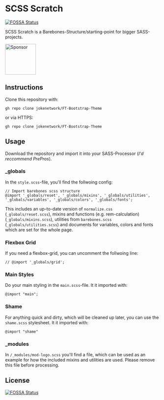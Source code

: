 # SCSS Scratch
[![FOSSA Status](https://app.fossa.com/api/projects/git%2Bgithub.com%2FJokeNetwork%2FSCSS-Scratch.svg?type=shield)](https://app.fossa.com/projects/git%2Bgithub.com%2FJokeNetwork%2FSCSS-Scratch?ref=badge_shield)

SCSS Scratch is a Barebones-Structure/starting-point for bigger SASS-projects. 

[<img src="https://faq.jokenetwork.de/css/sponsor.png" alt="Sponsor" width="100">](https://github.com/sponsors/philipbrembeck)

## Instructions

Clone this repository with:

    gh repo clone jokenetwork/FT-Bootstrap-Theme

or via HTTPS:

    gh repo clone jokenetwork/FT-Bootstrap-Theme

## Usage
Download the repository and import it into your SASS-Processor (*I'd reccommend PrePros*). 


### _globals

In the `style.scss`-file, you'll find the follwoing config:


    // Import barebones scss structure
    @import '_globals/reset', '_globals/mixins', '_globals/utilities', '_globals/variables', '_globals/colors', '_globals/fonts';

This includes an up-to-date version of `normalize.css` (`_globals/reset.scss`), mixins and functions (e.g. rem-calculation) (`_globals/mixins.scss`), utilities from `barebones.scss` (`_globals/utilities.scss`) and documents for variables, colors and fonts which are set for the whole page.

### Flexbox Grid 

If you need a flexbox-grid, you can uncomment the follwoing line:

    // @import '_globals/grid';


### Main Styles
Do your main styling in the `main.scss`-file. It it imported with:

    @import "main";

### Shame
For anything quick and dirty, which will be cleaned up later, you can use the `shame.scss` stylesheet. It it imported with:

    @import "shame"
   
### _modules
In `/_modules/mod-logo.scss` you'll find a file, which can be used as an example for how the included mixins and utilities are used.
Please remove this file before processing.



## License
[![FOSSA Status](https://app.fossa.com/api/projects/git%2Bgithub.com%2FJokeNetwork%2FSCSS-Scratch.svg?type=large)](https://app.fossa.com/projects/git%2Bgithub.com%2FJokeNetwork%2FSCSS-Scratch?ref=badge_large)